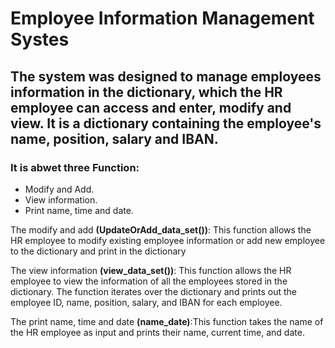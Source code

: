 # Employee Information Management Systes


## The system was designed to manage employees information in the dictionary, which the HR employee can access and enter, modify and view. It is a dictionary containing the employee's name, position, salary and IBAN.


### It is abwet three Function:
- Modify and Add.
- View information.
- Print name, time and date.



The modify and add **(UpdateOrAdd_data_set())**: This function allows the HR employee to modify existing employee information or add new employee to the dictionary and print in the dictionary

The view information **(view_data_set())**: This function allows the HR employee to view the information of all the employees stored in the dictionary. The function iterates over the dictionary and prints out the employee ID, name, position, salary, and IBAN for each employee.

The print name, time and date **(name_date)**:This function takes the name of the HR employee as input and prints their name, current time, and date.

